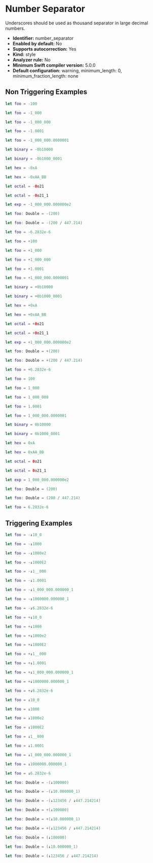 # Number Separator

Underscores should be used as thousand separator in large decimal numbers.

* **Identifier:** number_separator
* **Enabled by default:** No
* **Supports autocorrection:** Yes
* **Kind:** style
* **Analyzer rule:** No
* **Minimum Swift compiler version:** 5.0.0
* **Default configuration:** warning, minimum_length: 0, minimum_fraction_length: none

## Non Triggering Examples

```swift
let foo = -100
```

```swift
let foo = -1_000
```

```swift
let foo = -1_000_000
```

```swift
let foo = -1.0001
```

```swift
let foo = -1_000_000.0000001
```

```swift
let binary = -0b10000
```

```swift
let binary = -0b1000_0001
```

```swift
let hex = -0xA
```

```swift
let hex = -0xAA_BB
```

```swift
let octal = -0o21
```

```swift
let octal = -0o21_1
```

```swift
let exp = -1_000_000.000000e2
```

```swift
let foo: Double = -(200)
```

```swift
let foo: Double = -(200 / 447.214)
```

```swift
let foo = -6.2832e-6
```

```swift
let foo = +100
```

```swift
let foo = +1_000
```

```swift
let foo = +1_000_000
```

```swift
let foo = +1.0001
```

```swift
let foo = +1_000_000.0000001
```

```swift
let binary = +0b10000
```

```swift
let binary = +0b1000_0001
```

```swift
let hex = +0xA
```

```swift
let hex = +0xAA_BB
```

```swift
let octal = +0o21
```

```swift
let octal = +0o21_1
```

```swift
let exp = +1_000_000.000000e2
```

```swift
let foo: Double = +(200)
```

```swift
let foo: Double = +(200 / 447.214)
```

```swift
let foo = +6.2832e-6
```

```swift
let foo = 100
```

```swift
let foo = 1_000
```

```swift
let foo = 1_000_000
```

```swift
let foo = 1.0001
```

```swift
let foo = 1_000_000.0000001
```

```swift
let binary = 0b10000
```

```swift
let binary = 0b1000_0001
```

```swift
let hex = 0xA
```

```swift
let hex = 0xAA_BB
```

```swift
let octal = 0o21
```

```swift
let octal = 0o21_1
```

```swift
let exp = 1_000_000.000000e2
```

```swift
let foo: Double = (200)
```

```swift
let foo: Double = (200 / 447.214)
```

```swift
let foo = 6.2832e-6
```

## Triggering Examples

```swift
let foo = -↓10_0
```

```swift
let foo = -↓1000
```

```swift
let foo = -↓1000e2
```

```swift
let foo = -↓1000E2
```

```swift
let foo = -↓1__000
```

```swift
let foo = -↓1.0001
```

```swift
let foo = -↓1_000_000.000000_1
```

```swift
let foo = -↓1000000.000000_1
```

```swift
let foo = -↓6.2832e-6
```

```swift
let foo = +↓10_0
```

```swift
let foo = +↓1000
```

```swift
let foo = +↓1000e2
```

```swift
let foo = +↓1000E2
```

```swift
let foo = +↓1__000
```

```swift
let foo = +↓1.0001
```

```swift
let foo = +↓1_000_000.000000_1
```

```swift
let foo = +↓1000000.000000_1
```

```swift
let foo = +↓6.2832e-6
```

```swift
let foo = ↓10_0
```

```swift
let foo = ↓1000
```

```swift
let foo = ↓1000e2
```

```swift
let foo = ↓1000E2
```

```swift
let foo = ↓1__000
```

```swift
let foo = ↓1.0001
```

```swift
let foo = ↓1_000_000.000000_1
```

```swift
let foo = ↓1000000.000000_1
```

```swift
let foo = ↓6.2832e-6
```

```swift
let foo: Double = -(↓100000)
```

```swift
let foo: Double = -(↓10.000000_1)
```

```swift
let foo: Double = -(↓123456 / ↓447.214214)
```

```swift
let foo: Double = +(↓100000)
```

```swift
let foo: Double = +(↓10.000000_1)
```

```swift
let foo: Double = +(↓123456 / ↓447.214214)
```

```swift
let foo: Double = (↓100000)
```

```swift
let foo: Double = (↓10.000000_1)
```

```swift
let foo: Double = (↓123456 / ↓447.214214)
```